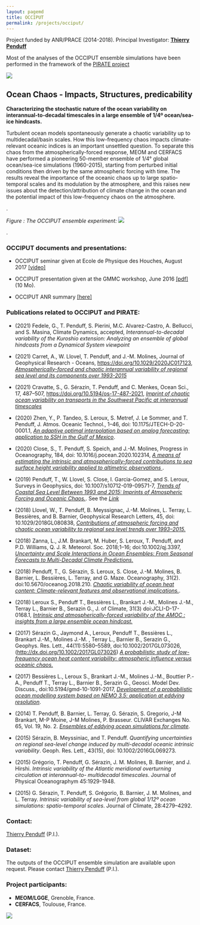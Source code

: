 ```yaml
---
layout: pagemd
title: OCCIPUT
permalink: /projects/occiput/
---
```


Project funded by ANR/PRACE  (2014-2018). Principal Investigator: [**Thierry Penduff**](http://lgge.osug.fr/personnels/Penduff_Thierry)

Most of the analyses of the OCCIPUT ensemble simulations have been performed in the framework
of the [PIRATE project](https://www.dropbox.com/s/ttanogxa1vbvuix/PIRATE_PENDUFF.pdf?dl=0)

<img class="img-responsive img-centered" src="https://meom-group.github.io/assets/img/projects/occiput-ensemble.png"/>


##  Ocean Chaos - Impacts, Structures, predicability
**Characterizing the stochastic nature of the ocean variability on interannual-to-decadal timescales in a large ensemble of 1/4º ocean/sea-ice hindcasts.**

Turbulent ocean models spontaneously generate a chaotic variability up to multi­decadal/basin scales. How this low­-frequency chaos impacts climate-relevant oceanic indices is an important unsettled question. To separate this chaos from the atmospherically-forced response, MEOM and CERFACS have performed a pioneering 50-member ensemble of 1/4° global ocean/sea-ice simulations (1960-2015), starting from perturbed initial conditions then driven by the same atmospheric forcing with time. The results reveal the importance of the oceanic chaos up to  large spatio-temporal scales and its modulation by the atmosphere, and this raises new issues about the detection/attribution of climate change in the ocean and the potential impact of this low-frequency chaos on the atmosphere.

.

*Figure : The OCCIPUT ensemble experiment:*
<img class="img-responsive img-centered" src="https://meom-group.github.io/assets/img/projects/occiput-spagettis2.png"/>


.

###  OCCIPUT documents and presentations:
  - OCCIPUT seminar given at Ecole de Physique des Houches, August 2017 [[video]](https://youtu.be/X60ue6Ch184)

  -  OCCIPUT presentation given at the GMMC workshop, June 2016 [ [pdf] ](https://www.mercator-ocean.fr/wp-content/uploads/2016/06/5-LEROUX-GMMC2016.pdf) (10 Mo).

  -  OCCIPUT ANR summary [ [here] ](http://www.agence-nationale-recherche.fr/en/anr-funded-project/?tx_lwmsuivibilan_pi2%5BCODE%5D=ANR-13-BS06-0007)

### Publications related to OCCIPUT and PIRATE:

* (2021) Fedele, G., T. Penduff, S. Pierini, M.C. Alvarez-Castro, A. Bellucci, and S. Masina, Climate Dynamics, accepted, *Interannual-to-decadal variability of the Kuroshio extension: Analyzing an ensemble of global hindcasts from a Dynamical System viewpoint*

* (2021) Carret, A., W. Llovel, T. Penduff, and J.-M. Molines, Journal of Geophysical Research - Oceans, https://doi.org/10.1029/2020JC017123, [*Atmospherically-forced and chaotic interannual variability of regional sea level and its components over 1993-2015*](https://doi.org/10.1029/2020JC017123)

* (2021) Cravatte, S., G. Sérazin, T. Penduff, and C. Menkes, Ocean Sci., 17, 487–507, https://doi.org/10.5194/os-17-487-2021, [*Imprint of chaotic ocean variability on transports in the Southwest Pacific at interannual timescales*](https://os.copernicus.org/articles/17/487/2021/ )


* (2020) Zhen, Y., P. Tandeo, S. Leroux, S. Metref, J. Le Sommer, and T. Penduff,  J. Atmos. Oceanic Technol., 1–46, doi: 10.1175/JTECH-D-20-0001.1, [*An adaptive optimal interpolation based on analog forecasting: application to SSH in the Gulf of Mexico*](https://doi.org/10.1175/JTECH-D-20-0001.1).

- (2020) Close, S., T. Penduff, S. Speich, and J.-M. Molines, Progress in Oceanography, 184, doi: 10.1016/j.pocean.2020.102314,  [*A means of estimating the intrinsic and atmospherically-forced  contributions to sea surface height variability applied to altimetric  observations* ](https://doi.org/10.1016/j.pocean.2020.102314).

- (2019) Penduff, T., W. Llovel, S. Close, I. Garcia-Gomez, and S. Leroux, Surveys in Geophysics, doi: 10.1007/s10712-019-09571-7, [*Trends of Coastal Sea Level Between 1993 and 2015: Imprints of Atmospheric Forcing and Oceanic Chaos.*](https://doi.org/10.1007/s10712-019-09571-7). See the [*Link*](https://rdcu.be/bT49n)

- (2018) Llovel, W., T. Penduff, B. Meyssignac, J.-M. Molines, L. Terray, L. Bessières, and B. Barnier, Geophysical Research Letters, 45, doi: 10.1029/2018GL080838, [*Contributions of atmospheric forcing and chaotic ocean variability to regional sea level trends over 1993–2015.*](https://doi.org/10.1029/2018GL080838)

- (2018) Zanna, L., J.M. Brankart, M. Huber, S. Leroux, T. Penduff, and P.D. Williams,  Q. J. R. Meteorol. Soc. 2018;1–16; doi:10.1002/qj.3397, [*Uncertainty and Scale Interactions in Ocean Ensembles: From Seasonal Forecasts to Multi-Decadal Climate Predictions.*](http://dx.doi.org/10.1002/qj.3397)

- (2018) Penduff, T., G. Sérazin, S. Leroux, S. Close, J.-M. Molines, B. Barnier, L. Bessières, L. Terray, and G. Maze. Oceanography, 31(2). doi:10.5670/oceanog.2018.210. [*Chaotic variability of ocean heat content: Climate-relevant features and observational implications.*](https://doi.org/10.5670/oceanog.2018.210).

- (2018) Leroux S., Penduff T., Bessières L.,  Brankart J.-M., Molines J.-M., Terray L., Barnier B., Serazin G., J. of Climate, 31(3) doi:JCLI-D-17-0168.1,  [*Intrinsic and atmospherically-forced variability of the AMOC : insights from a large ensemble ocean hindcast.*](http://dx.doi.org/10.1175/JCLI-D-17-0168.1)

- (2017) Sérazin G., Jaymond A., Leroux, Penduff T., Bessières L.,  Brankart J.-M., Molines J.-M. , Terray L., Barnier B., Serazin G., Geophys. Res. Lett., 44(11):5580–5589, doi:10.1002/2017GL073026, (http://dx.doi.org/10.1002/2017GL073026) [*A probabilistic study of low-frequency ocean heat content variability: atmospheric influence versus oceanic chaos.*](http://dx.doi.org/10.1002/2017GL073026)

- (2017) Bessières L.,  Leroux S., Brankart J.-M., Molines J.-M., Bouttier P.-A., Penduff T., Terray L., Barnier B., Serazin G., Geosci. Model Dev. Discuss., doi:10.5194/gmd-10-1091-2017,  [*Development of a probabilistic ocean modelling system based on NEMO 3.5: application at eddying resolution*](https://www.geosci-model-dev.net/10/1091/2017/gmd-10-1091-2017.pdf).


- (2014) T. Penduff, B. Barnier, L. Terray, G. Sérazin, S. Gregorio, J-M Brankart, M-P Moine, J-M Molines, P. Brasseur. CLIVAR Exchanges No. 65, Vol. 19, No. 2. [*Ensembles of eddying ocean simulations for climate*](http://lgge.osug.fr/personnels/Penduff_Thierry/DOCUMENTS_RECHERCHE/CLIVAR14/Penduff2014.pdf). 

- (2015) Sérazin, B. Meyssiniac, and T. Penduff. *Quantifying uncertainties on regional sea-level change induced by multi-decadal oceanic intrinsic variability*. Geoph. Res. Lett., 43(15), doi: 10.1002/2016GL069273.

- (2015) Grégorio, T. Penduff, G. Sérazin, J. M. Molines, B. Barnier, and J. Hirshi. *Intrinsic variability of the Atlantic meridional overturning circulation at interannual-to- multidecadal timescales*. Journal of Physical Oceanographym 45:1929-1948.

- (2015) G. Sérazin, T. Penduff, S. Grégorio, B. Barnier, J. M. Molines, and L. Terray. *Intrinsic variability of sea-level from global 1/12º ocean simulations: spatio-temporal scales*. Journal of Climate, 28:4279–4292.



### Contact:
 [Thierry Penduff](http://lgge.osug.fr/personnels/Penduff_Thierry) (P.I.).

### Dataset:
 The outputs of the OCCIPUT ensemble simulation are available upon request. Please contact [Thierry Penduff](http://lgge.osug.fr/personnels/Penduff_Thierry) (P.I.).

### Project participants:
 - **MEOM/LGGE**, Grenoble, France.
 - **CERFACS**, Toulouse, France.

<img class="img-responsive img-centered" src="https://meom-group.github.io/assets/img/projects/occiput-sponsors.png"/>

